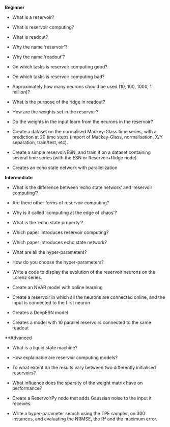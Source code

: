 **Beginner**

- What is a reservoir?

- What is reservoir computing?

- What is readout?

- Why the name ‘reservoir’?

- Why the name ‘readout’?

- On which tasks is reservoir computing good? 

- On which tasks is reservoir computing bad?

- Approximately how many neurons should be used (10, 100, 1000, 1 million)?

- What is the purpose of the ridge in readout?

- How are the weights set in the reservoir?

- Do the weights in the input learn from the neurons in the reservoir?

- Create a dataset on the normalised Mackey-Glass time series, with a prediction at 20 time steps (import of Mackey-Glass, normalisation, X/Y separation, train/test, etc).

- Create a simple reservoir/ESN, and train it on a dataset containing several time series (with the ESN or Reservoir+Ridge node)

- Creates an echo state network with parallelization

**Intermediate**

- What is the difference between ‘echo state network’ and ‘reservoir computing’?

- Are there other forms of reservoir computing?

- Why is it called ‘computing at the edge of chaos’?

- What is the ‘echo state property’?

- Which paper introduces reservoir computing?

- Which paper introduces echo state network?

- What are all the hyper-parameters?

- How do you choose the hyper-parameters?

- Write a code to display the evolution of the reservoir neurons on the Lorenz series.

- Create an NVAR model with online learning

- Create a reservoir in which all the neurons are connected online, and the input is connected to the first neuron

- Creates a DeepESN model

- Creates a model with 10 parallel reservoirs connected to the same readout

**Advanced

- What is a liquid state machine?

- How explainable are reservoir computing models?

- To what extent do the results vary between two differently initialised reservoirs?

- What influence does the sparsity of the weight matrix have on performance?

- Create a ReservoirPy node that adds Gaussian noise to the input it receives.

- Write a hyper-parameter search using the TPE sampler, on 300 instances, and evaluating the NRMSE, the R² and the maximum error.